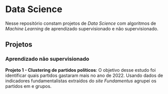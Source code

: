 # Data Science

Nesse repositório constam projetos de *Data Science* com algoritmos de *Machine Learning* de aprendizado supervisionado e não supervisionado.

## Projetos

### Aprendizado não supervisionado

**Projeto 1 - Clustering de partidos políticos**:
O objetivo desse estudo foi identificar quais partidos gastaram mais no ano de 2022. Usando dados de indicadores fundamentalistas extraídos do *site Fundamentus* agrupei os partidos em e grupos.


